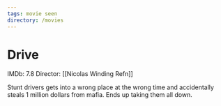```yaml
---
tags: movie seen
directory: /movies
---
```

# Drive

IMDb: 7.8
Director: [[Nicolas Winding Refn]]

Stunt drivers gets into a wrong place at the wrong time and accidentally steals 1 million dollars from mafia. Ends up taking them all down.
